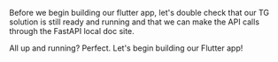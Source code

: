 Before we begin building our flutter app, let's double check that our TG solution is still ready and running and that we can make the API calls through the FastAPI local doc site.

All up and running? Perfect. Let's begin building our Flutter app!
 